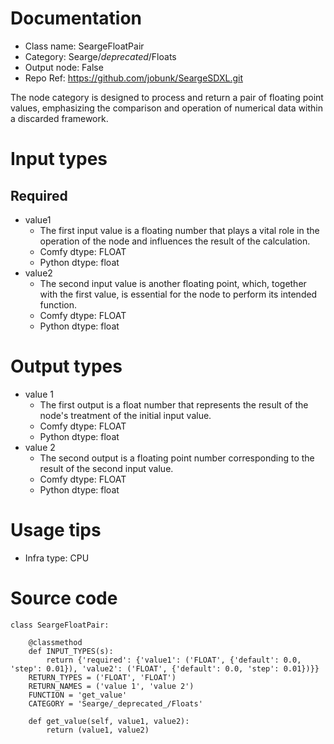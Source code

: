 # Documentation
- Class name: SeargeFloatPair
- Category: Searge/_deprecated_/Floats
- Output node: False
- Repo Ref: https://github.com/jobunk/SeargeSDXL.git

The node category is designed to process and return a pair of floating point values, emphasizing the comparison and operation of numerical data within a discarded framework.

# Input types
## Required
- value1
    - The first input value is a floating number that plays a vital role in the operation of the node and influences the result of the calculation.
    - Comfy dtype: FLOAT
    - Python dtype: float
- value2
    - The second input value is another floating point, which, together with the first value, is essential for the node to perform its intended function.
    - Comfy dtype: FLOAT
    - Python dtype: float

# Output types
- value 1
    - The first output is a float number that represents the result of the node's treatment of the initial input value.
    - Comfy dtype: FLOAT
    - Python dtype: float
- value 2
    - The second output is a floating point number corresponding to the result of the second input value.
    - Comfy dtype: FLOAT
    - Python dtype: float

# Usage tips
- Infra type: CPU

# Source code
```
class SeargeFloatPair:

    @classmethod
    def INPUT_TYPES(s):
        return {'required': {'value1': ('FLOAT', {'default': 0.0, 'step': 0.01}), 'value2': ('FLOAT', {'default': 0.0, 'step': 0.01})}}
    RETURN_TYPES = ('FLOAT', 'FLOAT')
    RETURN_NAMES = ('value 1', 'value 2')
    FUNCTION = 'get_value'
    CATEGORY = 'Searge/_deprecated_/Floats'

    def get_value(self, value1, value2):
        return (value1, value2)
```